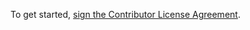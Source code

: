 To get started, <a href="https://www.clahub.com/agreements/ikasanEIP/ikasan">sign the Contributor License Agreement</a>.
